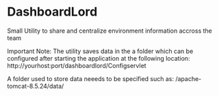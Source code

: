 # DashboardLord

Small Utility to share and centralize environment information accross the team


Important Note:
The utility saves data in the a folder which can be configured after starting the application at the following location:
http://yourhost:port/dashboardlord/Configservlet

A folder used to store data neeeds to be specified such as:
/apache-tomcat-8.5.24/data/
